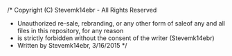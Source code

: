 /* Copyright (C) Stevemk14ebr - All Rights Reserved
 * Unauthorized re-sale, rebranding, or any other form of saleof any and all files in this repository, for any reason 
 * is strictly forbidden without the consent of the writer (Stevemk14ebr)
 * Written by Stevemk14ebr, 3/16/2015
 */
